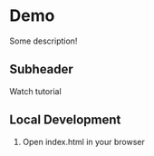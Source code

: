 # Demo

Some description!

 ## Subheader

Watch tutorial

 ## Local Development

 1. Open index.html in your browser